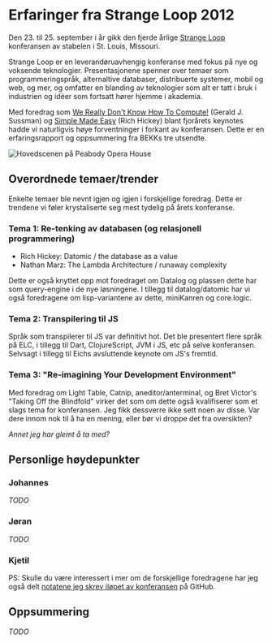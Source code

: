 Erfaringer fra Strange Loop 2012
================================

Den 23. til 25. september i år gikk den fjerde årlige [Strange Loop](https://thestrangeloop.com/) konferansen av stabelen i St. Louis, Missouri.

Strange Loop er en leverandøruavhengig konferanse med fokus på nye og voksende teknologier.
Presentasjonene spenner over temaer som programmeringspråk, alternaltive databaser, distribuerte systemer, mobil og web, og mer, og omfatter en blanding av teknologier som alt er tatt i bruk i industrien og idéer som fortsatt hører hjemme i akademia.

Med foredrag som [We Really Don't Know How To Compute!][sussman-compute] (Gerald J. Sussman) og [Simple Made Easy][hickey-simple] (Rich Hickey) blant fjorårets keynotes hadde vi naturligvis høye forventninger i forkant av konferansen.
Dette er en erfaringsrapport og oppsummering fra BEKKs tre utsendte.

![Hovedscenen på Peabody Opera House](https://raw.github.com/kvalle/strangeloop2012/master/bilder/peabody-opera.jpg)

Overordnede temaer/trender
--------------------------

Enkelte temaer ble nevnt igjen og igjen i forskjellige foredrag.
Dette er trendene vi føler krystaliserte seg mest tydelig på årets konferanse.

### Tema 1: Re-tenking av databasen (og relasjonell programmering)

- Rich Hickey: Datomic / the database as a value
- Nathan Marz: The Lambda Architecture / runaway complexity

Dette er også knyttet opp mot foredraget om Datalog og plassen dette har som query-engine i de nye løsningene.
I tillegg til datalog/datomic har vi også foredragene om lisp-variantene av dette, miniKanren og core.logic.

### Tema 2: Transpilering til JS

Språk som transpilerer til JS var definitivt hot.
Det ble presentert flere språk på ELC, i tillegg til Dart, ClojureScript, JVM i JS, etc på selve konferansen.
Selvsagt i tillegg til Eichs avsluttende keynote om JS's fremtid.

### Tema 3: "Re-imagining Your Development Environment"

Med foredrag om Light Table, Catnip, aneditor/anterminal, og Bret Victor's "Taking Off the Blindfold" virker det som om dette også kvalifiserer som et slags tema for konferansen.
Jeg fikk dessverre ikke sett noen av disse.
Var dere innom nok til å ha en mening, eller bør vi droppe det fra oversikten?

*Annet jeg har glemt å ta med?*

Personlige høydepunkter
-----------------------

### Johannes

*TODO*

### Jøran

*TODO*

### Kjetil



<!--
På samme måte som et av foredragene fra i fjor nevnt innledningsvis, *We Really Don't Know How To Compute!* av G. Sussman, var det også i år et par foredrag av professorer ved MIT.

Tentativt:

- The Database as a Value (Rich Hickey)
- Relational Programming in miniKanren (Daniel Friedman, William Byrd)
- Computing Like the Brain (Jeff Hawkins)
-->

PS: Skulle du være interessert i mer om de forskjellige foredragene har jeg også delt [notatene jeg skrev iløpet av konferansen][notater-kjetil] på GitHub.


Oppsummering
------------

*TODO*


[sussman-compute]: http://www.infoq.com/presentations/We-Really-Dont-Know-How-To-Compute
[hickey-simple]: http://www.infoq.com/presentations/Simple-Made-Easy
[notater-kjetil]: https://github.com/kvalle/strangeloop2012/tree/master/notater